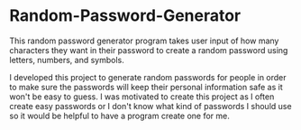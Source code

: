 # Random-Password-Generator

This random password generator program takes user input of how many characters they want in their password to create a random password using letters, numbers, and symbols.

I developed this project to generate random passwords for people in order to make sure the passwords will keep their personal information safe as it won't be easy to guess. I was motivated to create this project as I often create easy passwords or I don't know what kind of passwords I should use so it would be helpful to have a program create one for me.

